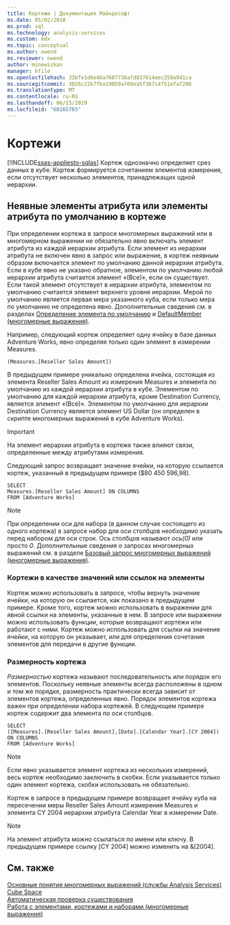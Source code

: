 ```yaml
---
title: Кортежи | Документация Майкрософт
ms.date: 05/02/2018
ms.prod: sql
ms.technology: analysis-services
ms.custom: mdx
ms.topic: conceptual
ms.author: owend
ms.reviewer: owend
author: minewiskan
manager: kfile
ms.openlocfilehash: 33bfe1d6e46a7687736afd837614eec350a941ca
ms.sourcegitcommit: 3026c22b7fba19059a769ea5f367c4f51efaf286
ms.translationtype: MT
ms.contentlocale: ru-RU
ms.lasthandoff: 06/15/2019
ms.locfileid: "68165765"
---
```

# <a name="tuples"></a>Кортежи
[!INCLUDE[ssas-appliesto-sqlas](../../../includes/ssas-appliesto-sqlas.md)]
  Кортеж однозначно определяет срез данных в кубе. Кортеж формируется сочетанием элементов измерения, если отсутствует несколько элементов, принадлежащих одной иерархии.  
  
## <a name="implicit-or-default-attribute-members-in-a-tuple"></a>Неявные элементы атрибута или элементы атрибута по умолчанию в кортеже  
 При определении кортежа в запросе многомерных выражений или в многомерном выражении не обязательно явно включать элемент атрибута из каждой иерархии атрибута. Если элемент из иерархии атрибута не включен явно в запрос или выражение, в кортеж неявным образом включается элемент по умолчанию данной иерархии атрибута. Если в кубе явно не указано обратное, элементом по умолчанию любой иерархии атрибута считается элемент «(Все)», если он существует. Если такой элемент отсутствует в иерархии атрибута, элементом по умолчанию считается элемент верхнего уровня иерархии. Мерой по умолчанию является первая мера указанного куба, если только мера по умолчанию не определена явно. Дополнительные сведения см. в разделах [Определение элемента по умолчанию](../../../analysis-services/multidimensional-models/attribute-properties-define-a-default-member.md) и [DefaultMember (многомерные выражения)](../../../mdx/defaultmember-mdx.md).  
  
 Например, следующий кортеж определяет одну ячейку в базе данных Adventure Works, явно определяя только один элемент в измерении Measures.  
  
```  
(Measures.[Reseller Sales Amount])  
```  
  
 В предыдущем примере уникально определена ячейка, состоящая из элемента Reseller Sales Amount из измерения Measures и элемента по умолчанию из каждой иерархии атрибута в кубе. Элементом по умолчанию для каждой иерархии атрибута, кроме Destination Currency, является элемент «(Все)». Элементом по умолчанию для иерархии Destination Currency является элемент US Dollar (он определен в скрипте многомерных выражений в кубе Adventure Works).  
  
> [!IMPORTANT]  
>  На элемент иерархии атрибута в кортеже также влияют связи, определенные между атрибутами измерения.  
  
 Следующий запрос возвращает значение ячейки, на которую ссылается кортеж, указанный в предыдущем примере ($80 450 596,98).  
  
```  
SELECT   
Measures.[Reseller Sales Amount] ON COLUMNS   
FROM [Adventure Works]  
```  
  
> [!NOTE]  
>  При определении оси для набора (в данном случае состоящего из одного кортежа) в запросе набор для оси столбцов необходимо указать перед набором для оси строк. Ось столбцов называют *ось(0)* или просто *0*. Дополнительные сведения о запросах многомерных выражений см. в разделе [Базовый запрос многомерных выражений (многомерные выражения)](../../../analysis-services/multidimensional-models/mdx/mdx-query-the-basic-query.md).  
  
### <a name="tuples-as-values-or-member-references"></a>Кортежи в качестве значений или ссылок на элементы  
 Кортеж можно использовать в запросе, чтобы вернуть значение ячейки, на которую он ссылается, как показано в предыдущем примере. Кроме того, кортеж можно использовать в выражении для явной ссылки на элементы, указанные в нем. В запросе или выражении можно использовать функции, которые возвращают кортежи или работают с ними. Кортеж можно использовать для ссылки на значение ячейки, на которую он указывает, или для определения сочетания элементов для передачи в другие функции.  
  
### <a name="tuple-dimensionality"></a>Размерность кортежа  
 *Размерностью* кортежа называют последовательность или порядок его элементов. Поскольку неявные элементы всегда расположены в одном и том же порядке, размерность практически всегда зависит от элементов кортежа, определенных явно. Порядок элементов кортежа важен при определении набора кортежей. В следующем примере кортеж содержит два элемента по оси столбцов.  
  
```  
SELECT   
([Measures].[Reseller Sales Amount],[Date].[Calendar Year].[CY 2004]) ON COLUMNS   
FROM [Adventure Works]  
```  
  
> [!NOTE]  
>  Если явно указывается элемент кортежа из нескольких измерений, весь кортеж необходимо заключить в скобки. Если указывается только один элемент кортежа, скобки использовать не обязательно.  
  
 Кортеж в запросе в предыдущем примере возвращает ячейку куба на пересечении меры Reseller Sales Amount измерения Measures и элемента CY 2004 иерархии атрибута Calendar Year в измерении Date.  
  
> [!NOTE]  
>  На элемент атрибута можно ссылаться по имени или ключу. В предыдущем примере ссылку [CY 2004] можно изменить на &[2004].  
  
## <a name="see-also"></a>См. также  
 [Основные понятия многомерных выражений (службы Analysis Services)](../../../analysis-services/multidimensional-models/mdx/key-concepts-in-mdx-analysis-services.md)   
 [Cube Space](../../../analysis-services/multidimensional-models/mdx/cube-space.md)   
 [Автоматическая проверка существования](../../../analysis-services/multidimensional-models/mdx/autoexists.md)   
 [Работа с элементами, кортежами и наборами (многомерные выражения)](../../../analysis-services/multidimensional-models/mdx/working-with-members-tuples-and-sets-mdx.md)  
  
  
